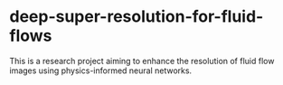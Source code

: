 # deep-super-resolution-for-fluid-flows

This is a research project aiming to enhance the resolution of fluid flow images using physics-informed neural networks.
